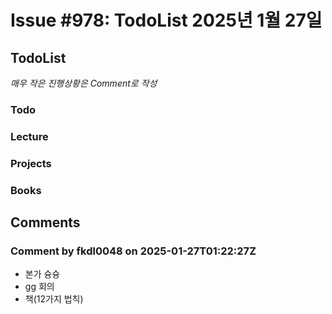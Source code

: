 # Issue #978: TodoList 2025년 1월 27일

## TodoList

*매우 작은 진행상황은 Comment로 작성*

### Todo  

### Lecture

### Projects

### Books


## Comments

### Comment by fkdl0048 on 2025-01-27T01:22:27Z

- 본가 슝슝
- gg 회의
- 책(12가지 법칙)

